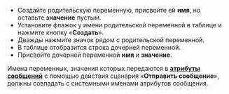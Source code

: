 - Создайте родительскую переменную, присвойте ей **имя**, но оставьте **значение** пустым.
- Установите флажок у имени родительской переменной в таблице и нажмите кнопку «**Создать**».
- Дважды нажмите значок <i class="fa-light fa-angle-down anchor"></i> рядом с родительской переменной.
- В таблице отобразится строка дочерней переменной.
- Присвойте дочерней переменной **имя** и **значение**.

Имена переменных, значения которых передаются в [**атрибуты сообщений**](#атрибуты-сообщений) с помощью действия сценария «**Отправить сообщение**», должны совпадать с системными именами атрибутов сообщения.
